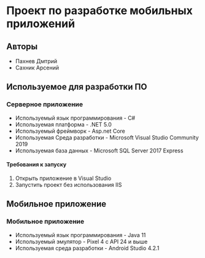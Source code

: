 # Проект по разработке мобильных приложений

## Авторы 
* Пахнев Дмтрий
* Сахник Арсений

## Используемое для разработки ПО
### Серверное приложение
* Используемый язык программирования - C#
* Используемая платформа - .NET 5.0
* Используемый фреймворк - Asp.net Core
* Используемая Среда разработки - Microsoft Visual Studio Community 2019
* Используемая база данных - Microsoft SQL Server 2017 Express
#### Требования к запуску
1. Открыть приложение в Visual Studio
2. Запустить проект без использования IIS
## Мобильное приложение 
### Мобильное приложение
* Используемый язык программирования - Java 11
* Используемый эмулятор - Pixel 4 с API 24 и выше
* Используемая среда разработки - Android Studio 4.2.1

